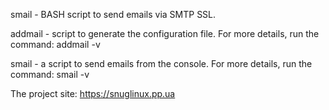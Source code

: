 smail - BASH script to send emails via SMTP SSL.

addmail - script to generate the configuration file. For more details, run the command: addmail -v

smail - a script to send emails from the console. For more details, run the command: smail -v

The project site: https://snuglinux.pp.ua
